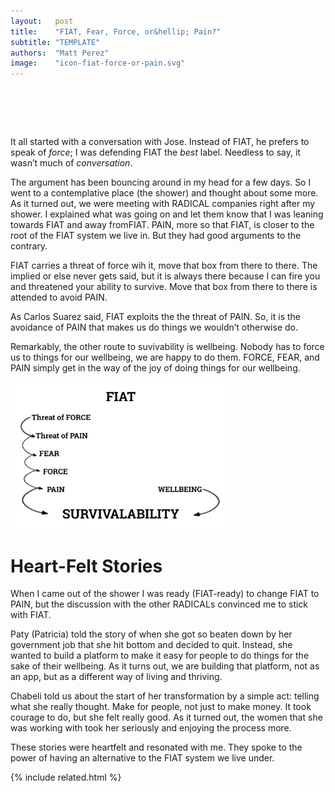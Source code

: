 ```yaml
---
layout:   post
title:    "FIAT, Fear, Force, or&hellip; Pain?"
subtitle: "TEMPLATE"
authors:  "Matt Perez"
image:    "icon-fiat-force-or-pain.svg"
---
```


<div style="display:none;">
 <p>What should it be <span class="_paradign">FIAT</span>, force, or pain. It turns that that <em>pain</em> is the most basic thing.</p>
</div>

<h1>&nbsp;</h1>
 <p>It all started with a conversation with Jose. Instead of <span class="_paradign">FIAT</span>, he prefers to speak of <em>force</em>; I was defending <span class="_paradign">FIAT</span> the <em>best</em> label. Needless to say, it wasn&rsquo;t much of <em>conversation</em>.</p>
 <p>The argument has been bouncing around in my head for a few days. So I went to a contemplative place (the shower) and thought about some more. As it turned out, we were meeting with <span class="_paradigm">RADICAL</span> companies right after my shower. I explained what was going on and let them know that I was leaning towards <span class="_paradign">FIAT</span> and away from<span class="_paradign">FIAT</span>. <span class="_paradign">PAIN</span>, more so that <span class="_paradign">FIAT</span>, is closer to the root of the <span class="_paradign">FIAT</span> system we live in. But they had good arguments to the contrary.</p>
 <p><span class="_paradign">FIAT</span> carries a threat of force wih it, <span class="_quotespan">move that box from there to there</span>. The implied <span class="_quotespan">or else</span> never gets said, but it is always there because I can fire you and threatened your ability to survive. <span class="_quotespan">Move that box from there to there</span> is attended to avoid <span class="_paradign">PAIN</span>.</p>
 <p>As Carlos Suarez said, <span class="_paradign">FIAT</span> exploits the the threat of <span class="_paradign">PAIN</span>. So, it is the avoidance of <span class="_paradign">PAIN</span> that makes us do things we wouldn&rsquo;t otherwise do.</p>
 <p>Remarkably, the other route to suvivability is wellbeing. Nobody has to force us to things for our wellbeing, we are happy to do them. <span class="_paradign">FORCE</span>, <span class="_paradign">FEAR</span>, and <span class="_paradign">PAIN</span> simply get in the way of the joy of doing things for our wellbeing.</p>
  <div class="_center">
   <img
    src="/assets/img/pic-fiat-fear-force-or-pain.svg"
    alt="At the top of it all, we see the word FIAT. Below it, we see the words 'threat of force.' Below and to the right, we see 'Threat of Pain.' Below and to the right, we see 'Fear (avoid Pain).' Below and to the right we see 'Force.' Bellow and to the right, we see 'Pain.' To the far right of that, we see 'Wellbeing.' There are arrows connecting these boxes. Finally, underneath all of it, we see 'Survivability.'"
    style="width:70%;">
  </div>

<h1>Heart-Felt Stories</h1>
 <p>When I came out of the shower I was ready (<span class="_paradign">FIAT</span>-ready) to change <span class="_paradigm">FIAT</span> to <span class="_paradigm">PAIN</span>, but the discussion with the other <span class="_paradigm">RADICAL</span>s convinced me to stick with <span class="_paradigm">FIAT</span>.</p>
 <p>Paty (Patricia) told the story of when she got so beaten down by her government job that she hit bottom and decided to quit. Instead, she wanted to build a platform to make it easy for people to do things for the sake of their wellbeing. As it turns out, we are building that platform, not as an app, but as a different way of living and thriving.</p>
 <p>Chabeli told us about the start of her transformation by a simple act: telling what she really thought. <span class="_quotespan">Make for people, not just to make money.</span> It took courage to do, but she felt really good. As it turned out, the women that she was working with took her seriously and enjoying the process more.</p>
 <p>These stories were heartfelt and resonated with me. They spoke to the power of having an alternative to the <span class="_paradigm">FIAT</span> system we live under.</p>

{% include related.html %}
